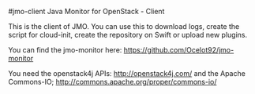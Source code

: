 #jmo-client
Java Monitor for OpenStack - Client

This is the client of JMO. You can use this to download logs, create the script for cloud-init, create the repository on Swift or upload new plugins.

You can find the jmo-monitor here: https://github.com/Ocelot92/jmo-monitor

You need the openstack4j APIs: http://openstack4j.com/
and the Apache Commons-IO; http://commons.apache.org/proper/commons-io/
